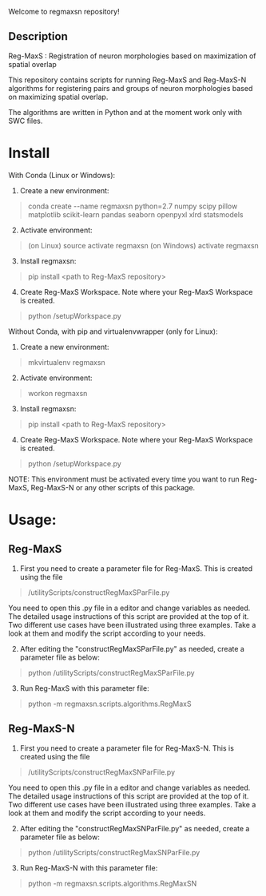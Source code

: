 Welcome to regmaxsn repository!

Description
---

Reg-MaxS : Registration of neuron morphologies based on maximization of spatial overlap

This repository contains scripts for running Reg-MaxS and Reg-MaxS-N algorithms for registering pairs and groups of neuron morphologies based on maximizing spatial overlap.

The algorithms are written in  Python and at the moment work only with SWC files.

# Install


With Conda (Linux or Windows):

1. Create a new environment: 
>conda create --name regmaxsn python=2.7 numpy scipy pillow matplotlib scikit-learn pandas seaborn openpyxl xlrd statsmodels
2. Activate environment: 
>(on Linux) source activate regmaxsn 
>(on Windows) activate regmaxsn
3. Install regmaxsn: 
>pip install \<path to Reg-MaxS repository\>
4. Create Reg-MaxS Workspace. Note where your Reg-MaxS Workspace is created.
>python <path to Reg-MaxS repository>/setupWorkspace.py

Without Conda, with pip and virtualenvwrapper (only for Linux):

1. Create a new environment: 
>mkvirtualenv regmaxsn
2. Activate environment: 
>workon regmaxsn
3. Install regmaxsn:
>pip install \<path to Reg-MaxS repository\>
4. Create Reg-MaxS Workspace. Note where your Reg-MaxS Workspace is created.
>python <path to Reg-MaxS repository>/setupWorkspace.py

NOTE: This environment must be activated every time you want to run Reg-MaxS, Reg-MaxS-N or any other scripts of this package.

# Usage:

## Reg-MaxS

1. First you need to create a parameter file for Reg-MaxS. This is created using the file
> <path to your Reg-MaxS Workspace>/utilityScripts/constructRegMaxSParFile.py

You need to open this .py file in a editor and change variables as needed. The detailed usage instructions of this script are provided at the top of it. Two different use cases have been illustrated using three examples. Take a look at them and modify the script according to your needs.

2. After editing the "constructRegMaxSParFile.py" as needed, create a parameter file as below:
> python <path to your Reg-MaxS Workspace>/utilityScripts/constructRegMaxSParFile.py

3. Run Reg-MaxS with this parameter file:
> python -m regmaxsn.scripts.algorithms.RegMaxS <path to the above created Reg-MaxS parameter file>

## Reg-MaxS-N

1. First you need to create a parameter file for Reg-MaxS-N. This is created using the file
> <path to your Reg-MaxS Workspace>/utilityScripts/constructRegMaxSNParFile.py

You need to open this .py file in a editor and change variables as needed. The detailed usage instructions of this script are provided at the top of it. Two different use cases have been illustrated using three examples. Take a look at them and modify the script according to your needs.

2. After editing the "constructRegMaxSNParFile.py" as needed, create a parameter file as below:
> python <path to your Reg-MaxS Workspace>/utilityScripts/constructRegMaxSNParFile.py

3. Run Reg-MaxS-N with this parameter file:
> python -m regmaxsn.scripts.algorithms.RegMaxSN <path to the above created Reg-MaxS-N parameter file>